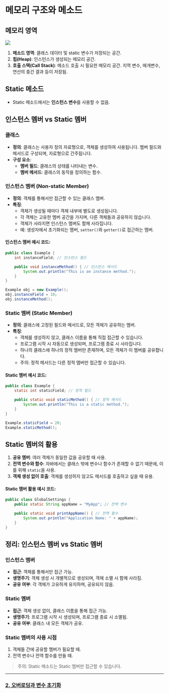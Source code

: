 # 메모리 구조와 메소드

## 메모리 영역
![](https://i.ibb.co/RyMppzL/image.png)

1. **메소드 영역**: 클래스 데이터 및 static 변수가 저장되는 공간.
2. **힙(Heap)**: 인스턴스가 생성되는 메모리 공간.
3. **호출 스택(Call Stack)**: 메소드 호출 시 필요한 메모리 공간. 지역 변수, 매개변수, 연산의 중간 결과 등이 저장됨.

## Static 메소드
- Static 메소드에서는 **인스턴스 변수**를 사용할 수 없음.

## 인스턴스 멤버 vs Static 멤버

### 클래스
- **정의**: 클래스는 사용자 정의 자료형으로, 객체를 생성하여 사용됩니다. 멤버 필드와 메서드로 구성되며, 자료형으로 간주됩니다.
- **구성 요소**:
  - **멤버 필드**: 클래스의 상태를 나타내는 변수.
  - **멤버 메서드**: 클래스의 동작을 정의하는 함수.

### 인스턴스 멤버 (Non-static Member)
- **정의**: 객체를 통해서만 접근할 수 있는 클래스 멤버.
- **특징**:
  - 객체가 생성될 때마다 객체 내부에 별도로 생성됩니다.
  - 각 객체는 고유한 멤버 공간을 가지며, 다른 객체들과 공유하지 않습니다.
  - 객체가 사라지면 인스턴스 멤버도 함께 사라집니다.
  - 예: 생성자에서 초기화되는 멤버, `setter()`와 `getter()`로 접근하는 멤버.

#### 인스턴스 멤버 예시 코드:
```java
public class Example {
    int instanceField; // 인스턴스 필드

    public void instanceMethod() { // 인스턴스 메서드
        System.out.println("This is an instance method.");
    }
}

Example obj = new Example();
obj.instanceField = 10;
obj.instanceMethod();
```

### Static 멤버 (Static Member)
- **정의**: 클래스에 고정된 필드와 메서드로, 모든 객체가 공유하는 멤버.
- **특징**:
  - 객체를 생성하지 않고, 클래스 이름을 통해 직접 접근할 수 있습니다.
  - 프로그램 시작 시 자동으로 생성되며, 프로그램 종료 시 사라집니다.
  - 하나의 클래스에 하나의 정적 멤버만 존재하며, 모든 객체가 이 멤버를 공유합니다.
  - 주의: 정적 메서드는 다른 정적 멤버만 접근할 수 있습니다.

#### Static 멤버 예시 코드:
```java
public class Example {
    static int staticField; // 정적 필드

    public static void staticMethod() { // 정적 메서드
        System.out.println("This is a static method.");
    }
}

Example.staticField = 20;
Example.staticMethod();
```

## Static 멤버의 활용

1. **공유 멤버**: 여러 객체가 동일한 값을 공유할 때 사용.
2. **전역 변수와 함수**: 자바에서는 클래스 밖에 변수나 함수가 존재할 수 없기 때문에, 이를 위해 `static`을 사용.
3. **객체 생성 없이 호출**: 객체를 생성하지 않고도 메서드를 호출하고 싶을 때 유용.

#### Static 멤버 활용 예시 코드:
```java
public class GlobalSettings {
    public static String appName = "MyApp"; // 전역 변수

    public static void printAppName() { // 전역 함수
        System.out.println("Application Name: " + appName);
    }
}
```

## 정리: 인스턴스 멤버 vs Static 멤버

### 인스턴스 멤버
- **접근**: 객체를 통해서만 접근 가능.
- **생명주기**: 객체 생성 시 개별적으로 생성되며, 객체 소멸 시 함께 사라짐.
- **공유 여부**: 각 객체가 고유하게 유지하며, 공유되지 않음.

### Static 멤버
- **접근**: 객체 생성 없이, 클래스 이름을 통해 접근 가능.
- **생명주기**: 프로그램 시작 시 생성되며, 프로그램 종료 시 소멸됨.
- **공유 여부**: 클래스 내 모든 객체가 공유.

### Static 멤버의 사용 시점
1. 객체들 간에 공유할 멤버가 필요할 때.
2. 전역 변수나 전역 함수를 만들 때.

> 주의: Static 메소드는 Static 멤버만 접근할 수 있습니다.

---

### [2. 오버로딩과 변수 초기화](./2.%20오버로딩과%20변수%20초기화.md)